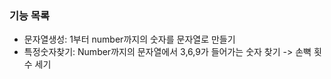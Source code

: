 ### 기능 목록

- 문자열생성: 1부터 number까지의 숫자를 문자열로 만들기
- 특정숫자찾기: Number까지의 문자열에서 3,6,9가 들어가는 숫자 찾기 -> 손뼉 횟수 세기
